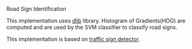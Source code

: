 Road Sign Identification

This implementation uses [dlib](http://dlib.net/) library. Histogram of Gradients(HOG) are computed and are used by the SVM classifier to classify road signs.

This implementation is based on [traffic sign detector](https://github.com/fabioperez/transito-cv).
